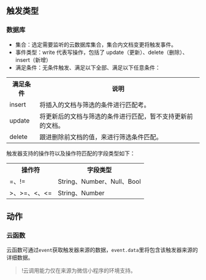 ## 触发类型
### 数据库
- 集合：选定需要监听的云数据库集合，集合内文档变更将触发事件。
- 事件类型：write 代表写操作，包括了 update（更新）、delete（删除）、insert（新增）
- 满足条件：无条件触发、满足以下全部、满足以下任意条件：
<table>
<tr>
<th>满足条件</th>
<th>说明</th>
</tr>
<tr>
<td>insert</td>
<td>将插入的文档与筛选的条件进行匹配考。</td>
</tr>
<tr>
<td>update</td>
<td>将更新后的文档与筛选的条件进行匹配，暂不支持更新前的文档。</td>
</tr>
<tr>
<td>delete</td>
<td>跟进删除前文档的值，来进行筛选条件匹配。</td>
</tr>
</table>
触发器支持的操作符以及操作符匹配的字段类型如下：
<table>
<tr>
<th>操作符</th>
<th>字段类型</th>
</tr>
<tr>
<td>=、!= </td>
<td>String、Number、Null、Bool </td>
</tr>
<tr>
<td>>、>=、<、<=</td>
<td>String、Number </td>
</tr>
</table>


## 动作
### 云函数
云函数可通过`event`获取触发器来源的数据，`event.data`里将包含该触发器来源的详细数据。

>!云调用能力仅在来源为微信小程序的环境支持。
